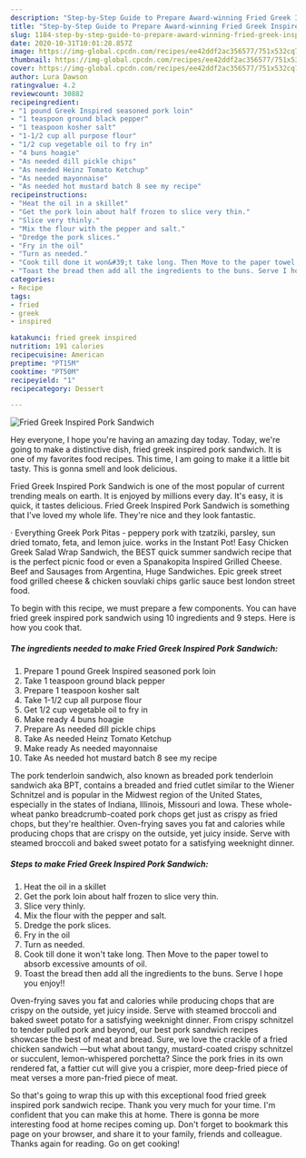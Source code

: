 ```yaml
---
description: "Step-by-Step Guide to Prepare Award-winning Fried Greek Inspired Pork Sandwich"
title: "Step-by-Step Guide to Prepare Award-winning Fried Greek Inspired Pork Sandwich"
slug: 1184-step-by-step-guide-to-prepare-award-winning-fried-greek-inspired-pork-sandwich
date: 2020-10-31T10:01:28.857Z
image: https://img-global.cpcdn.com/recipes/ee42ddf2ac356577/751x532cq70/fried-greek-inspired-pork-sandwich-recipe-main-photo.jpg
thumbnail: https://img-global.cpcdn.com/recipes/ee42ddf2ac356577/751x532cq70/fried-greek-inspired-pork-sandwich-recipe-main-photo.jpg
cover: https://img-global.cpcdn.com/recipes/ee42ddf2ac356577/751x532cq70/fried-greek-inspired-pork-sandwich-recipe-main-photo.jpg
author: Lura Dawson
ratingvalue: 4.2
reviewcount: 30882
recipeingredient:
- "1 pound Greek Inspired seasoned pork loin"
- "1 teaspoon ground black pepper"
- "1 teaspoon kosher salt"
- "1-1/2 cup all purpose flour"
- "1/2 cup vegetable oil to fry in"
- "4 buns hoagie"
- "As needed dill pickle chips"
- "As needed Heinz Tomato Ketchup"
- "As needed mayonnaise"
- "As needed hot mustard batch 8 see my recipe"
recipeinstructions:
- "Heat the oil in a skillet"
- "Get the pork loin about half frozen to slice very thin."
- "Slice very thinly."
- "Mix the flour with the pepper and salt."
- "Dredge the pork slices."
- "Fry in the oil"
- "Turn as needed."
- "Cook till done it won&#39;t take long. Then Move to the paper towel to absorb excessive amounts of oil."
- "Toast the bread then add all the ingredients to the buns. Serve I hope you enjoy!!"
categories:
- Recipe
tags:
- fried
- greek
- inspired

katakunci: fried greek inspired 
nutrition: 191 calories
recipecuisine: American
preptime: "PT15M"
cooktime: "PT50M"
recipeyield: "1"
recipecategory: Dessert

---
```



![Fried Greek Inspired Pork Sandwich](https://img-global.cpcdn.com/recipes/ee42ddf2ac356577/751x532cq70/fried-greek-inspired-pork-sandwich-recipe-main-photo.jpg)

Hey everyone, I hope you're having an amazing day today. Today, we're going to make a distinctive dish, fried greek inspired pork sandwich. It is one of my favorites food recipes. This time, I am going to make it a little bit tasty. This is gonna smell and look delicious.

Fried Greek Inspired Pork Sandwich is one of the most popular of current trending meals on earth. It is enjoyed by millions every day. It's easy, it is quick, it tastes delicious. Fried Greek Inspired Pork Sandwich is something that I've loved my whole life. They're nice and they look fantastic.

· Everything Greek Pork Pitas - peppery pork with tzatziki, parsley, sun dried tomato, feta, and lemon juice. works in the Instant Pot! Easy Chicken Greek Salad Wrap Sandwich, the BEST quick summer sandwich recipe that is the perfect picnic food or even a Spanakopita Inspired Grilled Cheese. Beef and Sausages from Argentina, Huge Sandwiches. Epic greek street food grilled cheese &amp; chicken souvlaki chips garlic sauce best london street food.


To begin with this recipe, we must prepare a few components. You can have fried greek inspired pork sandwich using 10 ingredients and 9 steps. Here is how you cook that.

<!--inarticleads1-->

##### The ingredients needed to make Fried Greek Inspired Pork Sandwich:

1. Prepare 1 pound Greek Inspired seasoned pork loin
1. Take 1 teaspoon ground black pepper
1. Prepare 1 teaspoon kosher salt
1. Take 1-1/2 cup all purpose flour
1. Get 1/2 cup vegetable oil to fry in
1. Make ready 4 buns hoagie
1. Prepare As needed dill pickle chips
1. Take As needed Heinz Tomato Ketchup
1. Make ready As needed mayonnaise
1. Take As needed hot mustard batch 8 see my recipe


The pork tenderloin sandwich, also known as breaded pork tenderloin sandwich aka BPT, contains a breaded and fried cutlet similar to the Wiener Schnitzel and is popular in the Midwest region of the United States, especially in the states of Indiana, Illinois, Missouri and Iowa. These whole-wheat panko breadcrumb-coated pork chops get just as crispy as fried chops, but they&#39;re healthier. Oven-frying saves you fat and calories while producing chops that are crispy on the outside, yet juicy inside. Serve with steamed broccoli and baked sweet potato for a satisfying weeknight dinner. 

<!--inarticleads2-->

##### Steps to make Fried Greek Inspired Pork Sandwich:

1. Heat the oil in a skillet
1. Get the pork loin about half frozen to slice very thin.
1. Slice very thinly.
1. Mix the flour with the pepper and salt.
1. Dredge the pork slices.
1. Fry in the oil
1. Turn as needed.
1. Cook till done it won&#39;t take long. Then Move to the paper towel to absorb excessive amounts of oil.
1. Toast the bread then add all the ingredients to the buns. Serve I hope you enjoy!!


Oven-frying saves you fat and calories while producing chops that are crispy on the outside, yet juicy inside. Serve with steamed broccoli and baked sweet potato for a satisfying weeknight dinner. From crispy schnitzel to tender pulled pork and beyond, our best pork sandwich recipes showcase the best of meat and bread. Sure, we love the crackle of a fried chicken sandwich —but what about tangy, mustard-coated crispy schnitzel or succulent, lemon-whispered porchetta? Since the pork fries in its own rendered fat, a fattier cut will give you a crispier, more deep-fried piece of meat verses a more pan-fried piece of meat. 

So that's going to wrap this up with this exceptional food fried greek inspired pork sandwich recipe. Thank you very much for your time. I'm confident that you can make this at home. There is gonna be more interesting food at home recipes coming up. Don't forget to bookmark this page on your browser, and share it to your family, friends and colleague. Thanks again for reading. Go on get cooking!

